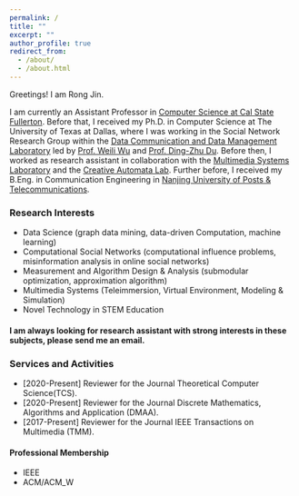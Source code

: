 ```yaml
---
permalink: /
title: ""
excerpt: ""
author_profile: true
redirect_from: 
  - /about/
  - /about.html
---
```

Greetings! I am Rong Jin.

I am currently an Assistant Professor in [Computer Science at Cal State Fullerton](http://www.fullerton.edu/ecs/cs/). Before that,
I received my Ph.D. in Computer Science at The University of Texas at Dallas, where I was working in the Social Network Research Group within the [Data Communication and Data Management Laboratory](https://theory.utdallas.edu/) led by [Prof. Weili Wu](https://personal.utdallas.edu/~weiliwu/) and [Prof. Ding-Zhu Du](https://personal.utdallas.edu/~dzdu/). Before then, I worked as research assistant in collaboration with the [Multimedia Systems Laboratory](http://cs.utdallas.edu/multimedialab/) and the [Creative Automata Lab](https://atec.utdallas.edu/content/creative-automata-lab/). Further before, I received my B.Eng. in Communication Engineering in [Nanjing University of Posts & Telecommunications](http://www.njupt.edu.cn/en/).

### Research Interests
* Data Science (graph data mining, data-driven Computation, machine learning)
* Computational Social Networks (computational influence problems, misinformation analysis in online social networks)
* Measurement and Algorithm Design & Analysis (submodular optimization, approximation algorithm)
* Multimedia Systems (Teleimmersion, Virtual Environment, Modeling & Simulation)
* Novel Technology in STEM Education 

#### I am always looking for research assistant with strong interests in these subjects, please send me an email.


### Services and Activities
* [2020-Present] Reviewer for the Journal Theoretical Computer Science(TCS).
* [2020-Present] Reviewer for the Journal Discrete Mathematics, Algorithms and Application (DMAA).
* [2017-Present] Reviewer for the Journal IEEE Transactions on Multimedia (TMM).
#### Professional Membership
* IEEE
* ACM/ACM_W

